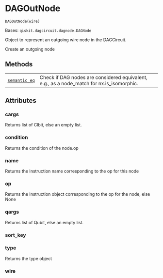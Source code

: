 # DAGOutNode



`DAGOutNode(wire)`

Bases: `qiskit.dagcircuit.dagnode.DAGNode`

Object to represent an outgoing wire node in the DAGCircuit.

Create an outgoing node

## Methods

|                                                                                                                                               |                                                                                             |
| --------------------------------------------------------------------------------------------------------------------------------------------- | ------------------------------------------------------------------------------------------- |
| [`semantic_eq`](qiskit.dagcircuit.DAGOutNode.semantic_eq#qiskit.dagcircuit.DAGOutNode.semantic_eq "qiskit.dagcircuit.DAGOutNode.semantic_eq") | Check if DAG nodes are considered equivalent, e.g., as a node\_match for nx.is\_isomorphic. |

## Attributes



### cargs

Returns list of Clbit, else an empty list.



### condition

Returns the condition of the node.op



### name

Returns the Instruction name corresponding to the op for this node



### op

Returns the Instruction object corresponding to the op for the node, else None



### qargs

Returns list of Qubit, else an empty list.



### sort\_key



### type

Returns the type object



### wire
